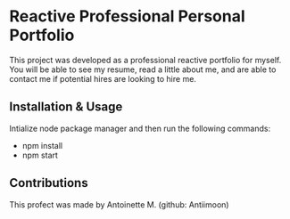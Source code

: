 # Reactive Professional Personal Portfolio

This project was developed as a professional reactive portfolio for myself. You will be able to see my resume, read a little about me, and are able to contact me if potential hires are looking to hire me.

## Installation & Usage

Intialize node package manager and then run the following commands:
- npm install
- npm start

## Contributions

This profect was made by Antoinette M. (github: Antiimoon)